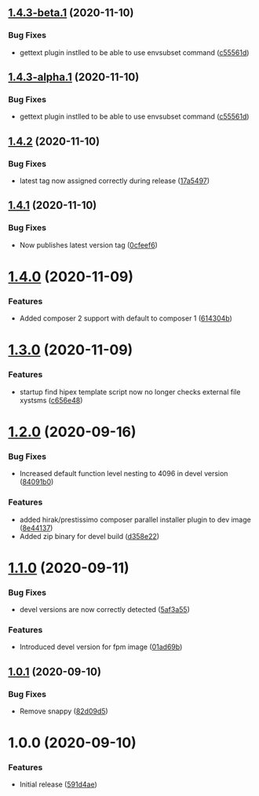 ## [1.4.3-beta.1](https://git.emico.nl/hipex-services/docker-image-php/compare/v1.4.2...v1.4.3-beta.1) (2020-11-10)


### Bug Fixes

* gettext plugin instlled to be able to use envsubset command ([c55561d](https://git.emico.nl/hipex-services/docker-image-php/commit/c55561d61ce4bc4425059c7ba8751ed1351b4622))

## [1.4.3-alpha.1](https://git.emico.nl/hipex-services/docker-image-php/compare/v1.4.2...v1.4.3-alpha.1) (2020-11-10)


### Bug Fixes

* gettext plugin instlled to be able to use envsubset command ([c55561d](https://git.emico.nl/hipex-services/docker-image-php/commit/c55561d61ce4bc4425059c7ba8751ed1351b4622))

## [1.4.2](https://git.emico.nl/hipex-services/docker-image-php/compare/v1.4.1...v1.4.2) (2020-11-10)


### Bug Fixes

* latest tag now assigned correctly during release ([17a5497](https://git.emico.nl/hipex-services/docker-image-php/commit/17a54974329c04c9c48f03e9f0ff6ba711cecf75))

## [1.4.1](https://git.emico.nl/hipex-services/docker-image-php/compare/v1.4.0...v1.4.1) (2020-11-10)


### Bug Fixes

* Now publishes latest version tag ([0cfeef6](https://git.emico.nl/hipex-services/docker-image-php/commit/0cfeef627e28963a7afe3815dddce4021f797686))

# [1.4.0](https://git.emico.nl/hipex-services/docker-image-php/compare/v1.3.0...v1.4.0) (2020-11-09)


### Features

* Added composer 2 support with default to composer 1 ([614304b](https://git.emico.nl/hipex-services/docker-image-php/commit/614304bf02c59d6b4c849f51b5af3eb12ea00bbe))

# [1.3.0](https://git.emico.nl/hipex-services/docker-image-php/compare/v1.2.0...v1.3.0) (2020-11-09)


### Features

* startup find hipex template script now no longer checks external file xystsms ([c656e48](https://git.emico.nl/hipex-services/docker-image-php/commit/c656e4840f47207f773001fbbeb7b83dd398a403))

# [1.2.0](https://git.emico.nl/hipex-services/docker-image-php/compare/v1.1.0...v1.2.0) (2020-09-16)


### Bug Fixes

* Increased default function level nesting to 4096 in devel version ([84091b0](https://git.emico.nl/hipex-services/docker-image-php/commit/84091b0af0212955623fb1ec6181b30c5566eb19))


### Features

* added hirak/prestissimo composer parallel installer plugin to dev image ([8e44137](https://git.emico.nl/hipex-services/docker-image-php/commit/8e44137814213c951ff314b59f0596fe5a8f1486))
* Added zip binary for devel build ([d358e22](https://git.emico.nl/hipex-services/docker-image-php/commit/d358e226f70d476a186a4c99f195dfc383fdc389))

# [1.1.0](https://git.emico.nl/hipex-services/docker-image-php/compare/v1.0.1...v1.1.0) (2020-09-11)


### Bug Fixes

* devel versions are now correctly detected ([5af3a55](https://git.emico.nl/hipex-services/docker-image-php/commit/5af3a55b93729a000b70f1cb6deafa62dd9dd99b))


### Features

* Introduced devel version for fpm image ([01ad69b](https://git.emico.nl/hipex-services/docker-image-php/commit/01ad69b829f86ea2b9ef794193efbee2ef0fe0c3))

## [1.0.1](https://git.emico.nl/hipex-services/docker-image-php/compare/v1.0.0...v1.0.1) (2020-09-10)


### Bug Fixes

* Remove snappy ([82d09d5](https://git.emico.nl/hipex-services/docker-image-php/commit/82d09d5858eab19c29fb71d905cdddea4461c68a))

# 1.0.0 (2020-09-10)


### Features

* Initial release ([591d4ae](https://git.emico.nl/hipex-services/docker-image-php/commit/591d4aea2c7490451241a8a93c2e011f836bc4c8))
